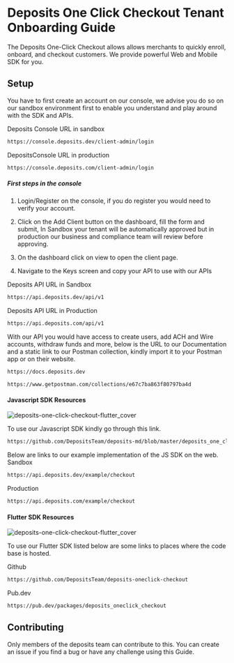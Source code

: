 
# Deposits One Click Checkout Tenant Onboarding Guide



The Deposits One-Click Checkout allows allows merchants to quickly enroll, onboard, and checkout customers. We provide powerful Web and Mobile SDK for you.

  

## Setup
You have to first create an account on our console, we advise you do so on our sandbox environment first to enable you understand and play around with the SDK and APIs.

Deposits Console URL in sandbox
```sh
https://console.deposits.dev/client-admin/login
```
DepositsConsole URL in production
```sh
https://console.deposits.com/client-admin/login
```

##### First steps in the console

1. Login/Register on the console, if you do register you would need to verify your account.

2. Click on the Add Client button on the dashboard, fill the form and submit, In Sandbox your tenant will be automatically approved but in production our business and compliance team will review before approving.
3. On the dashboard click on view to open the client page.
4. Navigate to the Keys screen and copy your API to use with our APIs

Deposits API URL in Sandbox
```sh
https://api.deposits.dev/api/v1
```
Deposits API URL in Production
```sh
https://api.deposits.com/api/v1
```

With our API you would have access to create users, add ACH and Wire accounts, withdraw funds and more, below is the URL to our Documentation and a static link to our Postman collection, kindly import it to your Postman app or on their website.
  
```sh
https://docs.deposits.dev
```

```
https://www.getpostman.com/collections/e67c7ba863f80797ba4d
```

#### Javascript SDK Resources

![deposits-one-click-checkout-flutter_cover](https://assets.deposits.com/img/checkout/sdk-banner-js.png)

To use our Javascript SDK kindly go through this link.
```sh
https://github.com/DepositsTeam/deposits-md/blob/master/deposits_one_click_checkout_web_sdk.md
```

Below are links to our example implementation of the JS SDK on the web.
Sandbox
```sh
https://api.deposits.dev/example/checkout
```
Production
```sh
https://api.deposits.com/example/checkout
```
#### Flutter SDK Resources

![deposits-one-click-checkout-flutter_cover](https://assets.deposits.com/img/checkout/sdk-banner.png)

To use our Flutter SDK listed below are some links to places where the code base is hosted.

Github
```sh
https://github.com/DepositsTeam/deposits-oneclick-checkout
```
Pub.dev
```sh
https://pub.dev/packages/deposits_oneclick_checkout
```

## Contributing

Only members of the deposits team can contribute to this. You can create an issue if you find a bug or have any challenge using this Guide.